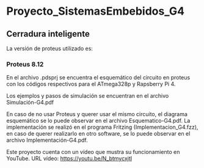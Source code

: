 # Proyecto_SistemasEmbebidos_G4
## Cerradura inteligente

La versión de proteus utilizado es:
### Proteus 8.12
En el archivo .pdsprj se encuentra el esquemático del circuito en proteus con los códigos respectivos para el ATmega328p y Rapsberry Pi 4.

Los ejemplos y pasos de simulación se encuentran en el archivo Simulación-G4.pdf

En caso de no usar Proteus y querer usar el mismo circuito, el diagrama esquemático se lo puede observar en el archivo Esquematico-G4.pdf. La implementación se realizó en el programa Fritzing (Implementacion_G4.fzz), en caso de querer realizarlo en otro software, se lo puede observar en el archivo Implementación-G4.pdf.

Este proyecto cuenta con un vídeo que mustra su funcionamiento en YouTube.
URL vídeo: https://youtu.be/N_btmycxjtI
